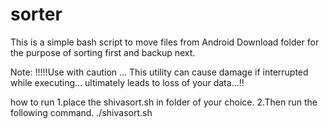 # sorter 
This is a simple bash script to move files from Android Download folder for the purpose of sorting first and backup next.

Note:
!!!!!Use with caution ... This utility can cause damage if interrupted while executing... ultimately leads to loss of your data...!!

how to run 
1.place the shivasort.sh in folder of your choice.
2.Then run the following command.
./shivasort.sh
